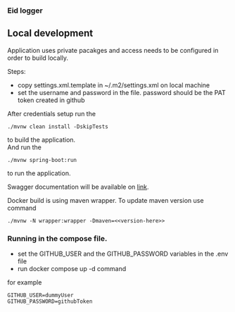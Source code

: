 ### Eid logger


## Local development

Application uses private pacakges and access needs to be configured in order to build locally.

Steps:
- copy settings.xml.template in ~/.m2/settings.xml on local machine
- set the username and password in the file. password should be the PAT token created in github

After credentials setup run the
```shell
./mvnw clean install -DskipTests
```
to build the application. <br/>
And run the
```shell
./mvnw spring-boot:run
```
to run the application.


Swagger documentation will be available on [link](http://localhost:8080/swagger-ui/index.html).

Docker build is using maven wrapper. To update maven version use command
```shell
./mvnw -N wrapper:wrapper -Dmaven=<<version-here>>
```

### Running in the compose file.
- set the GITHUB_USER and the GITHUB_PASSWORD variables in the .env file
- run docker compose up -d command

for example

```text
GITHUB_USER=dummyUser
GITHUB_PASSWORD=githubToken
```
